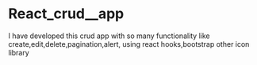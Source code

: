 # React_crud__app
I have developed this crud app with so many functionality like create,edit,delete,pagination,alert, using react hooks,bootstrap other icon library
